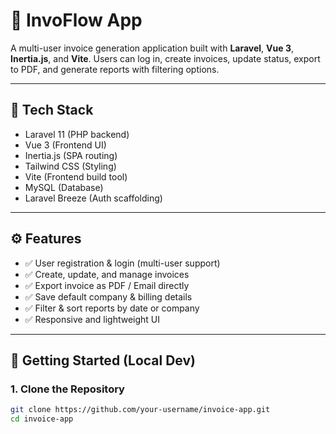 # 📄 InvoFlow App

A multi-user invoice generation application built with **Laravel**, **Vue 3**, **Inertia.js**, and **Vite**. Users can log in, create invoices, update status, export to PDF, and generate reports with filtering options.

---

## 🔧 Tech Stack

- Laravel 11 (PHP backend)
- Vue 3 (Frontend UI)
- Inertia.js (SPA routing)
- Tailwind CSS (Styling)
- Vite (Frontend build tool)
- MySQL (Database)
- Laravel Breeze (Auth scaffolding)

---

## ⚙️ Features

- ✅ User registration & login (multi-user support)
- ✅ Create, update, and manage invoices
- ✅ Export invoice as PDF / Email directly
- ✅ Save default company & billing details
- ✅ Filter & sort reports by date or company
- ✅ Responsive and lightweight UI

---

## 🚀 Getting Started (Local Dev)

### 1. Clone the Repository

```bash
git clone https://github.com/your-username/invoice-app.git
cd invoice-app
